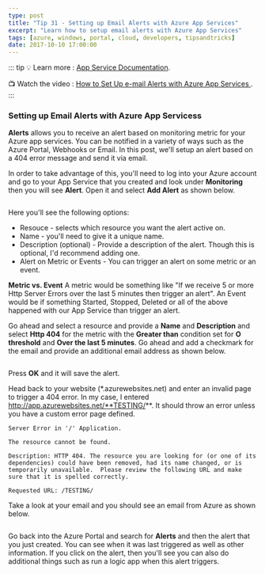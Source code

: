 ```yaml
---
type: post
title: "Tip 31 - Setting up Email Alerts with Azure App Services"
excerpt: "Learn how to setup email alerts with Azure App Services"
tags: [azure, windows, portal, cloud, developers, tipsandtricks]
date: 2017-10-10 17:00:00
---
```


::: tip
:bulb: Learn more : [App Service Documentation](https://docs.microsoft.com/azure/app-service?WT.mc_id=docs-azuredevtips-azureappsdev). 

:tv: Watch the video : [How to Set Up e-mail Alerts with Azure App Services ](https://www.youtube.com/watch?v=gY44IAPSXAE&list=PLLasX02E8BPCNCK8Thcxu-Y-XcBUbhFWC&index=26?WT.mc_id=youtube-azuredevtips-azureappsdev).
:::

### Setting up Email Alerts with Azure App Servicess

**Alerts** allows you to receive an alert based on monitoring metric for your Azure app services. You can be notified in a variety of ways such as the Azure Portal, Webhooks or Email. In this post, we'll setup an alert based on a 404 error message and send it via email. 

In order to take advantage of this, you'll need to log into your Azure account and go to your App Service that you created and look under **Monitoring** then you will see **Alert**. Open it and select **Add Alert** as shown below. 

<img :src="$withBase('/files/alertblog1.png')">

Here you'll see the following options: 

* Resouce - selects which resource you want the alert active on. 
* Name - you'll need to give it a unique name.
* Description (optional) - Provide a description of the alert. Though this is optional, I'd recommend adding one.
* Alert on Metric or Events - You can trigger an alert on some metric or an event. 

**Metric vs. Event**  A metric would be something like "If we receive 5 or more Http Server Errors over the last 5 minutes then trigger an alert". An Event would be if something Started, Stopped, Deleted or all of the above happened with our App Service than trigger an alert. 


Go ahead and select a resource and provide a **Name** and **Description** and select **Http 404** for the metric with the **Greater than** condition set for **O threshold** and **Over the last 5 minutes**. Go ahead and add a checkmark for the email and provide an additional email address as shown below. 

<img :src="$withBase('/files/alertblog2.png')">

Press **OK** and it will save the alert. 

Head back to your website (*.azurewebsites.net) and enter an invalid page to trigger a 404 error. In my case, I entered http://app.azurewebsites.net/**TESTING/**. It should throw an error unless you have a custom error page defined. 

```
Server Error in '/' Application.

The resource cannot be found.

Description: HTTP 404. The resource you are looking for (or one of its dependencies) could have been removed, had its name changed, or is temporarily unavailable.  Please review the following URL and make sure that it is spelled correctly. 

Requested URL: /TESTING/
```

Take a look at your email and you should see an email from Azure as shown below. 

<img :src="$withBase('/files/alertblog3.png')">

Go back into the Azure Portal and search for **Alerts** and then the alert that you just created. You can see when it was last triggered as well as other information. If you click on the alert, then you'll see you can also do additional things such as run a logic app when this alert triggers. 
